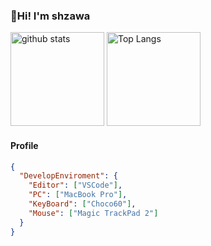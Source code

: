 ### 👋Hi! I'm shzawa

<p align="left"> 
  <img alt="github stats" height="150px" src="https://github-readme-stats.vercel.app/api?username=tk-ozawa&count_private=true&show_icons=true&show_icons=true&theme=algolia" />
  <img alt="Top Langs" height="150px" src="https://github-readme-stats.vercel.app/api/top-langs/?username=tk-ozawa&layout=compact&count_private=true&show_icons=true&show_icons=true&theme=algolia" />
</p>

#### Profile

```json
{
  "DevelopEnviroment": {
    "Editor": ["VSCode"],
    "PC": ["MacBook Pro"],
    "KeyBoard": ["Choco60"],
    "Mouse": ["Magic TrackPad 2"]
  }
}
```
